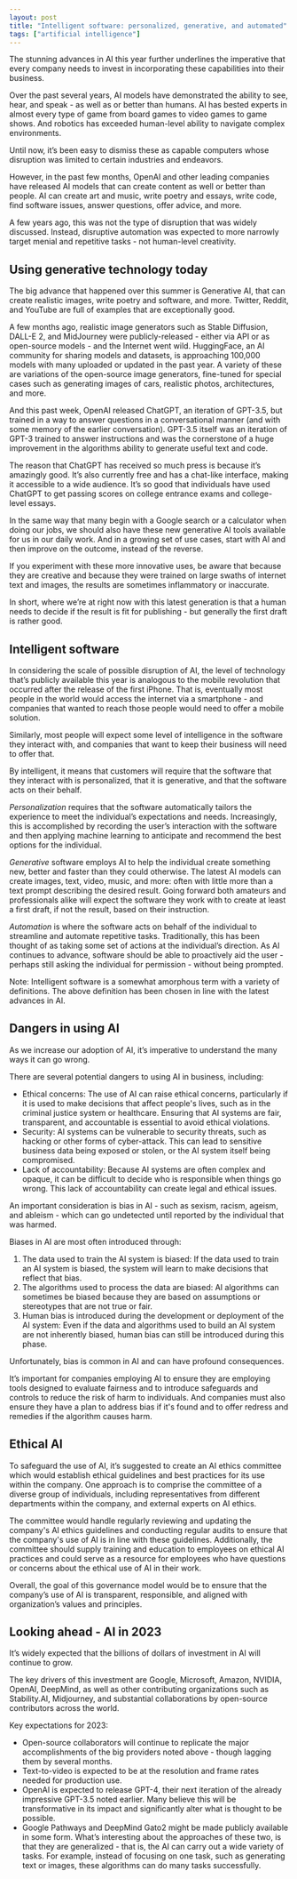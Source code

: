 ```yaml
---
layout: post
title: "Intelligent software: personalized, generative, and automated"
tags: ["artificial intelligence"]
---
```


The stunning advances in AI this year further underlines the imperative that every company needs to invest in
incorporating these capabilities into their business.

<!--more-->

Over the past several years, AI models have demonstrated the ability to see, hear, and speak - as well as or better than
humans. AI has bested experts in almost every type of game from board games to video games to game shows. And robotics
has exceeded human-level ability to navigate complex environments.

Until now, it’s been easy to dismiss these as capable computers whose disruption was limited to certain industries and
endeavors.

However, in the past few months, OpenAI and other leading companies have released AI models that can create content as
well or better than people. AI can create art and music, write poetry and essays, write code, find software issues,
answer questions, offer advice, and more.

A few years ago, this was not the type of disruption that was widely discussed. Instead, disruptive automation was
expected to more narrowly target menial and repetitive tasks - not human-level creativity.

## Using generative technology today

The big advance that happened over this summer is Generative AI, that can create realistic images, write poetry and
software, and more. Twitter, Reddit, and YouTube are full of examples that are exceptionally good.

A few months ago, realistic image generators such as Stable Diffusion, DALL-E 2, and MidJourney were publicly-released -
either via API or as open-source models - and the Internet went wild. HuggingFace, an AI community for sharing models
and datasets, is approaching 100,000 models with many uploaded or updated in the past year. A variety of these are
variations of the open-source image generators, fine-tuned for special cases such as generating images of cars,
realistic photos, architectures, and more.

And this past week, OpenAI released ChatGPT, an iteration of GPT-3.5, but trained in a way to answer questions in a
conversational manner (and with some memory of the earlier conversation). GPT-3.5 itself was an iteration of GPT-3
trained to answer instructions and was the cornerstone of a huge improvement in the algorithms ability to generate
useful text and code.

The reason that ChatGPT has received so much press is because it’s amazingly good. It’s also currently free and has a
chat-like interface, making it accessible to a wide audience. It’s so good that individuals have used ChatGPT to get
passing scores on college entrance exams and college-level essays.

In the same way that many begin with a Google search or a calculator when doing our jobs, we should also have these new
generative AI tools available for us in our daily work. And in a growing set of use cases, start with AI and then
improve on the outcome, instead of the reverse.

If you experiment with these more innovative uses, be aware that because they are creative and because they were trained
on large swaths of internet text and images, the results are sometimes inflammatory or inaccurate.

In short, where we’re at right now with this latest generation is that a human needs to decide if the result is fit for
publishing - but generally the first draft is rather good.

## Intelligent software

In considering the scale of possible disruption of AI, the level of technology that’s publicly available this year is
analogous to the mobile revolution that occurred after the release of the first iPhone. That is, eventually most people
in the world would access the internet via a smartphone - and companies that wanted to reach those people would need to
offer a mobile solution.

Similarly, most people will expect some level of intelligence in the software they interact with, and companies that
want to keep their business will need to offer that.

By intelligent, it means that customers will require that the software that they interact with is personalized, that it
is generative, and that the software acts on their behalf.

*Personalization* requires that the software automatically tailors the experience to meet the individual’s expectations
and needs. Increasingly, this is accomplished by recording the user’s interaction with the software and then applying
machine learning to anticipate and recommend the best options for the individual.

*Generative* software employs AI to help the individual create something new, better and faster than they could
otherwise. The latest AI models can create images, text, video, music, and more: often with little more than a text
prompt describing the desired result. Going forward both amateurs and professionals alike will expect the software they
work with to create at least a first draft, if not the result, based on their instruction.

*Automation* is where the software acts on behalf of the individual to streamline and automate repetitive tasks.
Traditionally, this has been thought of as taking some set of actions at the individual’s direction. As AI continues to
advance, software should be able to proactively aid the user - perhaps still asking the individual for permission -
without being prompted.

Note: Intelligent software is a somewhat amorphous term with a variety of definitions. The above definition has been
chosen in line with the latest advances in AI.

## Dangers in using AI

As we increase our adoption of AI, it’s imperative to understand the many ways it can go wrong.

There are several potential dangers to using AI in business, including:

* Ethical concerns: The use of AI can raise ethical concerns, particularly if it is used to make decisions that affect
  people's lives, such as in the criminal justice system or healthcare. Ensuring that AI systems are fair, transparent,
  and accountable is essential to avoid ethical violations.
* Security: AI systems can be vulnerable to security threats, such as hacking or other forms of cyber-attack. This can
  lead to sensitive business data being exposed or stolen, or the AI system itself being compromised.
* Lack of accountability: Because AI systems are often complex and opaque, it can be difficult to decide who is
  responsible when things go wrong. This lack of accountability can create legal and ethical issues.

An important consideration is bias in AI - such as sexism, racism, ageism, and ableism - which can go undetected until
reported by the individual that was harmed.

Biases in AI are most often introduced through:

1. The data used to train the AI system is biased: If the data used to train an AI system is biased, the system will
   learn to make decisions that reflect that bias.
2. The algorithms used to process the data are biased: AI algorithms can sometimes be biased because they are based on
   assumptions or stereotypes that are not true or fair.
3. Human bias is introduced during the development or deployment of the AI system: Even if the data and algorithms used
   to build an AI system are not inherently biased, human bias can still be introduced during this phase.

Unfortunately, bias is common in AI and can have profound consequences.

It’s important for companies employing AI to ensure they are employing tools designed to evaluate fairness and to
introduce safeguards and controls to reduce the risk of harm to individuals. And companies must also ensure they have a
plan to address bias if it's found and to offer redress and remedies if the algorithm causes harm.

## Ethical AI

To safeguard the use of AI, it’s suggested to create an AI ethics committee which would establish ethical guidelines and
best practices for its use within the company. One approach is to comprise the committee of a diverse group of
individuals, including representatives from different departments within the company, and external experts on AI ethics.

The committee would handle regularly reviewing and updating the company's AI ethics guidelines and conducting regular
audits to ensure that the company's use of AI is in line with these guidelines. Additionally, the committee should
supply training and education to employees on ethical AI practices and could serve as a resource for employees who have
questions or concerns about the ethical use of AI in their work.

Overall, the goal of this governance model would be to ensure that the company’s use of AI is transparent, responsible,
and aligned with organization’s values and principles.

## Looking ahead - AI in 2023

It’s widely expected that the billions of dollars of investment in AI will continue to grow.

The key drivers of this investment are Google, Microsoft, Amazon, NVIDIA, OpenAI, DeepMind, as well as other
contributing organizations such as Stability.AI, Midjourney, and substantial collaborations by open-source contributors
across the world.

Key expectations for 2023:

* Open-source collaborators will continue to replicate the major accomplishments of the big providers noted above -
  though lagging them by several months.
* Text-to-video is expected to be at the resolution and frame rates needed for production use.
* OpenAI is expected to release GPT-4, their next iteration of the already impressive GPT-3.5 noted earlier. Many
  believe this will be transformative in its impact and significantly alter what is thought to be possible.
* Google Pathways and DeepMind Gato2 might be made publicly available in some form. What’s interesting about the
  approaches of these two, is that they are generalized - that is, the AI can carry out a wide variety of tasks. For
  example, instead of focusing on one task, such as generating text or images, these algorithms can do many tasks
  successfully.